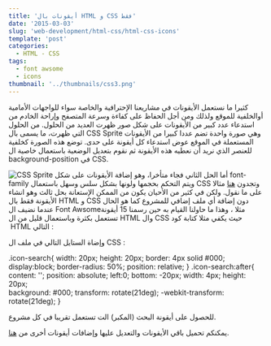 ```yaml
---
title: 'أيقونات بال HTML و CSS فقط'
date: '2015-03-03'
slug: 'web-development/html-css/html-css-icons'
template: 'post'
categories:
  - HTML - CSS
tags:
  - font awsome
  - icons
thumbnail: '../thumbnails/css3.png'
---
```


كثيرا ما نستعمل الأيقونات في مشاريعنا الإحترافية والخاصة سواء للواجهات الأمامية أوالخلفية للموقع ولذلك ومن أجل الحفاظ على كفاءة وسرعة المتصفح وإراحة الخادم من استدعاء عدد كبير من الأيقونات على شكل صور ظهرت العديد من الحلول. من الحلول التي ظهرت، ما يسمى بال CSS Sprite وهي صورة واحدة تضم عددا كبيرا من الأيقونات المستعملة في الموقع عوض استدعاء كل أيقونة على حدى. توضع هذه الصورة كخلفية للعنصر الذي نريد أن نعطيه هذه الأيقونة ثم نقوم بتعديل الوضعية باستعمال خاصية ال background-position في CSS.

![CSS Sprite](http://codeblam.com/wp-content/uploads/2011/04/google.png) أما الحل الثاني فجاء متأخرا، وهو إضافة الأيقونات على شكل font-family ويتم التحكم بحجمها ولونها بشكل سلس وسهل باستعمال CSS وتجدون [هنا](http://fortawesome.github.io/Font-Awesome/icons/ 'Fon Awsome') مثالا على ما نقول. ولكن في كثير من الأحيان يكون من الممكن الإستعانة بحل ثالث وهو انشاء الأيقونة فقط بال HTML و CSS دون إضافة أي ملف إضافي للمشروع كما هو الحال عندما نضيف ال Font Awsomeمثلا ، وهذا ما حاولنا القيام به حين رسمنا 15 أيقونة تستعمل بكثرة وباستعمال قليل من ال HTML وال CSS حيث يكفي مثلا كتابة كود  HTML التالي :

<span class="icon-search"></span>

وإضاة الستايل التالي في ملف ال CSS :

.icon-search{
width: 20px;
height: 20px;
border: 4px solid #000;
display:block;
border-radius: 50%;
position: relative;
}
.icon-search:after{
content: '';
position: absolute;
left:0;
bottom: -20px;
width: 4px;
height: 20px;  
 background: #000;
transform: rotate(21deg);
-webkit-transform: rotate(21deg);
}

للحصول على أيقونة البحث (المكبر) الت تستعمل تقريبا في كل مشروع.

يمكنكم تحميل باقي الأيقونات والتعديل عليها وإضافات أيقونات أخرى من [هنا](https://github.com/tutomena/CSS3-icons 'أيقونات css').
